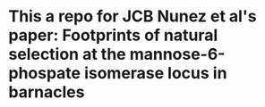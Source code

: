 # This a repo for JCB Nunez et al's paper: Footprints of natural selection at the mannose-6-phospate isomerase locus in barnacles 